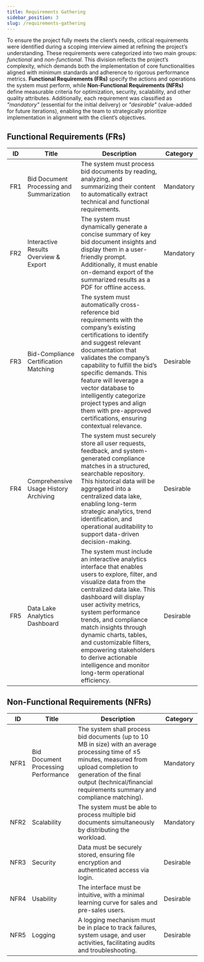 ```yaml
---
title: Requirements Gathering
sidebar_position: 3
slug: /requirements-gathering
---
```



To ensure the project fully meets the client’s needs, critical requirements were identified during a scoping interview aimed at refining the project’s understanding. These requirements were categorized into two main groups: *functional* and *non-functional*. This division reflects the project’s complexity, which demands both the implementation of core functionalities aligned with minimum standards and adherence to rigorous performance metrics. **Functional Requirements (FRs)** specify the actions and operations the system must perform, while **Non-Functional Requirements (NFRs)** define measurable criteria for optimization, security, scalability, and other quality attributes. Additionally, each requirement was classified as *"mandatory"* (essential for the initial delivery) or *"desirable"* (value-added for future iterations), enabling the team to strategically prioritize implementation in alignment with the client’s objectives.  

## Functional Requirements (FRs)

| ID   | Title                                    | Description                                                                                           | Category   |
|------|-------------------------------------------|-----------------------------------------------------------------------------------------------------|-------------|
| FR1  | Bid Document Processing and Summarization | The system must process bid documents by reading, analyzing, and summarizing their content to automatically extract technical and functional requirements. | Mandatory |
| FR2  | Interactive Results Overview & Export   | The system must dynamically generate a concise summary of key bid document insights and display them in a user-friendly prompt. Additionally, it must enable on-demand export of the summarized results as a PDF for offline access. | Mandatory |
| FR3  | Bid-Compliance Certification Matching| The system must automatically cross-reference bid requirements with the company’s existing certifications to identify and suggest relevant documentation that validates the company’s capability to fulfill the bid’s specific demands. This feature will leverage a vector database to intelligently categorize project types and align them with pre-approved certifications, ensuring contextual relevance.| Desirable   |
| FR4  | Comprehensive Usage History Archiving | The system must securely store all user requests, feedback, and system-generated compliance matches in a structured, searchable repository. This historical data will be aggregated into a centralized data lake, enabling long-term strategic analytics, trend identification, and operational auditability to support data-driven decision-making. | Desirable |
| FR5  | Data Lake Analytics Dashboard |The system must include an interactive analytics interface that enables users to explore, filter, and visualize data from the centralized data lake. This dashboard will display user activity metrics, system performance trends, and compliance match insights through dynamic charts, tables, and customizable filters, empowering stakeholders to derive actionable intelligence and monitor long-term operational efficiency. | Desirable |


## Non-Functional Requirements (NFRs)

| ID   | Title                                    | Description                                                                                           | Category   |
|------|-------------------------------------------|-----------------------------------------------------------------------------------------------------|-------------|
| NFR1  | Bid Document Processing Performance | The system shall process bid documents (up to 10 MB in size) with an average processing time of ≤5 minutes, measured from upload completion to generation of the final output (technical/financial requirements summary and compliance matching). | Mandatory |
| NFR2  | Scalability | The system must be able to process multiple bid documents simultaneously by distributing the workload. | Mandatory |
| NFR3  | Security | Data must be securely stored, ensuring file encryption and authenticated access via login.| Desirable   |
| NFR4  | Usability | The interface must be intuitive, with a minimal learning curve for sales and pre-sales users. | Desirable |
| NFR5  | Logging | A logging mechanism must be in place to track failures, system usage, and user activities, facilitating audits and troubleshooting. | Desirable |


